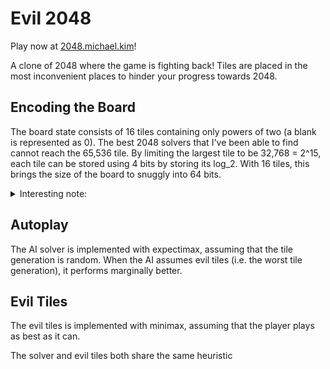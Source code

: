 # Evil 2048

Play now at [2048.michael.kim](https://2048.michael.kim)!

A clone of 2048 where the game is fighting back! Tiles are placed in the most inconvenient places to hinder your progress towards 2048.

## Encoding the Board

The board state consists of 16 tiles containing only powers of two (a blank is represented as 0). The best 2048 solvers that I've been able to find cannot reach the 65,536 tile. By limiting the largest tile to be 32,768 = 2^15, each tile can be stored using 4 bits by storing its log_2. With 16 tiles, this brings the size of the board to snuggly into 64 bits.

<details>
<summary>Interesting note:</summary>
Since only 2 and 4 tiles can spawn, the theoretically largest tile possible is 131,072 = 2^17 using a board state such as:

```
    4     4     8   16
  256   128    64   32
  512  1024  2048 4096
65536 32768 16384 8192
```

However, the RNG must be favourable in order for this to occur as specific tiles are required to reach this state. For example, the last tile must be a 4. When the game is placing tiles adversarially, it will be impossible to reach this state.

</details>

## Autoplay

The AI solver is implemented with expectimax, assuming that the tile generation is random. When the AI assumes evil tiles (i.e. the worst tile generation), it performs marginally better.

## Evil Tiles

The evil tiles is implemented with minimax, assuming that the player plays as best as it can.

The solver and evil tiles both share the same heuristic
